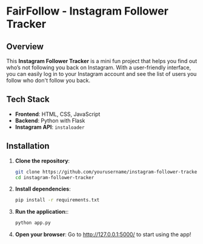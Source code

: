 # FairFollow - Instagram Follower Tracker

## Overview
This **Instagram Follower Tracker** is a mini fun project that helps you find out who’s not following you back on Instagram. With a user-friendly interface, you can easily log in to your Instagram account and see the list of users you follow who don't follow you back.

## Tech Stack
- **Frontend**: HTML, CSS, JavaScript
- **Backend**: Python with Flask
- **Instagram API**: `instaloader`

## Installation
1. **Clone the repository**:
   ```bash
   git clone https://github.com/yourusername/instagram-follower-tracker.git
   cd instagram-follower-tracker
2. **Install dependencies**:
   ```bash
   pip install -r requirements.txt
3. **Run the application:**:
   ```bash
   python app.py
3. **Open your browser**:
   Go to http://127.0.0.1:5000/ to start using the app!



